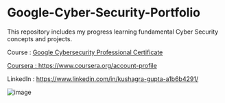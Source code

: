 # Google-Cyber-Security-Portfolio
This repository includes my progress learning fundamental Cyber Security concepts and projects.

Course : <a href='https://www.coursera.org/google-certificates/cybersecurity-certificate'>Google Cybersecurity Professional Certificate

Coursera : https://www.coursera.org/account-profile

LinkedIn : https://www.linkedin.com/in/kushagra-gupta-a1b6b4291/

![image](https://github.com/user-attachments/assets/aa1c7d07-2151-489f-a791-4092379a0ef4)

